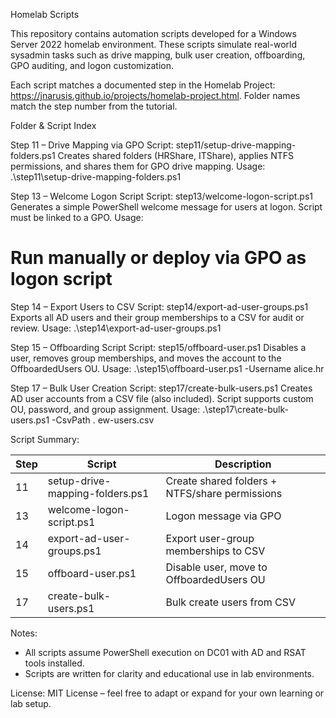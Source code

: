 
Homelab Scripts

This repository contains automation scripts developed for a Windows Server 2022 homelab environment. These scripts simulate real-world sysadmin tasks such as drive mapping, bulk user creation, offboarding, GPO auditing, and logon customization.

Each script matches a documented step in the Homelab Project: https://jnarusis.github.io/projects/homelab-project.html. Folder names match the step number from the tutorial.

Folder & Script Index

Step 11 – Drive Mapping via GPO
Script: step11/setup-drive-mapping-folders.ps1
Creates shared folders (HRShare, ITShare), applies NTFS permissions, and shares them for GPO drive mapping.
Usage:
.\step11\setup-drive-mapping-folders.ps1

Step 13 – Welcome Logon Script
Script: step13/welcome-logon-script.ps1
Generates a simple PowerShell welcome message for users at logon. Script must be linked to a GPO.
Usage:
# Run manually or deploy via GPO as logon script

Step 14 – Export Users to CSV
Script: step14/export-ad-user-groups.ps1
Exports all AD users and their group memberships to a CSV for audit or review.
Usage:
.\step14\export-ad-user-groups.ps1

Step 15 – Offboarding Script
Script: step15/offboard-user.ps1
Disables a user, removes group memberships, and moves the account to the OffboardedUsers OU.
Usage:
.\step15\offboard-user.ps1 -Username alice.hr

Step 17 – Bulk User Creation
Script: step17/create-bulk-users.ps1
Creates AD user accounts from a CSV file (also included). Script supports custom OU, password, and group assignment.
Usage:
.\step17\create-bulk-users.ps1 -CsvPath .
ew-users.csv

Script Summary:

| Step | Script                         | Description                                      |
|------|--------------------------------|--------------------------------------------------|
| 11   | setup-drive-mapping-folders.ps1 | Create shared folders + NTFS/share permissions   |
| 13   | welcome-logon-script.ps1       | Logon message via GPO                            |
| 14   | export-ad-user-groups.ps1      | Export user-group memberships to CSV             |
| 15   | offboard-user.ps1              | Disable user, move to OffboardedUsers OU         |
| 17   | create-bulk-users.ps1          | Bulk create users from CSV                       |

Notes:
- All scripts assume PowerShell execution on DC01 with AD and RSAT tools installed.
- Scripts are written for clarity and educational use in lab environments.

License:
MIT License – feel free to adapt or expand for your own learning or lab setup.
